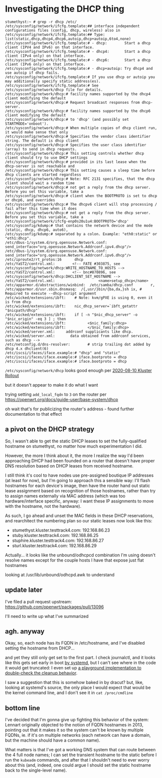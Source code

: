 # Investigating the DHCP thing

```
stumethyst:~ # grep -r dhcp /etc/
/etc/sysconfig/network/ifcfg.template:## interface independent configurations files (config, dhcp, wireless) also in
/etc/sysconfig/network/ifcfg.template:## Type:    list(static,dhcp,dhcp4,dhcp6,autoip,dhcp+autoip,6to4,none)
/etc/sysconfig/network/ifcfg.template:# - dhcp:        Start a dhcp client (IPV4 and IPv6) on that interface.
/etc/sysconfig/network/ifcfg.template:# - dhcp4:       Start a dhcp client (IPv4 only) on that interface.
/etc/sysconfig/network/ifcfg.template:# - dhcp6:       Start a dhcp client (IPv6 only) on that interface.
/etc/sysconfig/network/ifcfg.template:# - dhcp+autoip: Try dhcp4 and use autoip if dhcp fails.
/etc/sysconfig/network/ifcfg.template:# If you use dhcp or autoip you may additionally specify static address(es).
/etc/sysconfig/network/ifcfg.template:# See /etc/sysconfig/network/dhcp file for details.
/etc/sysconfig/network/dhcp:# facility names supported by the dhcp4 client modifying the default
/etc/sysconfig/network/dhcp:# Request broadcast responses from dhcp-server.
/etc/sysconfig/network/dhcp:# facility names supported by the dhcp6 client modifying the default
/etc/sysconfig/network/dhcp:# to 'dhcp' (and possibly set STARTMODE='onboot').
/etc/sysconfig/network/dhcp:# When multiple copies of dhcp client run, it would make sense that only
/etc/sysconfig/network/dhcp:# Specifies the vendor class identifier string. The default is dhcp client
/etc/sysconfig/network/dhcp:# Specifies the user class identifier (array) to send in dhcp requests.
/etc/sysconfig/network/dhcp:# This setting controls whether dhcp client should try to use DHCP settings
/etc/sysconfig/network/dhcp:# provided in its last lease when the dhcp-server is not reachable and
/etc/sysconfig/network/dhcp:# This setting causes a sleep time before dhcp clients are started regardless
/etc/sysconfig/network/dhcp:# Note: RFC 2131 specifies, that the dhcp client should wait a random time
/etc/sysconfig/network/dhcp:# not get a reply from the dhcp server. Before you set this variable, take a
/etc/sysconfig/network/dhcp:# client when the BOOTPROTO is set to dhcp or dhcp6, and overrides
/etc/sysconfig/network/dhcp:# The dhcpv6 client will stop processing / fail after this time when it does
/etc/sysconfig/network/dhcp:# not get a reply from the dhcp server. Before you set this variable, take a
/etc/sysconfig/network/ifcfg-enp0s20u1u4:BOOTPROTO='dhcp'
/etc/sysconfig/kdump:# that contains the network device and the mode (static, dhcp, dhcp6, auto6),
/etc/sysconfig/kdump:# separated by a colon. Example: "eth0:static" or "eth1:dhcp".
/etc/dbus-1/system.d/org.opensuse.Network.conf:           send_interface="org.opensuse.Network.Addrconf.ipv4.dhcp"/>
/etc/dbus-1/system.d/org.opensuse.Network.conf:           send_interface="org.opensuse.Network.Addrconf.ipv6.dhcp"/>
/etc/iproute2/rt_protos:16      dhcp
/etc/YaST2/control.xml:        <!-- FATE #303875, see /etc/sysconfig/network/dhcp:WRITE_HOSTNAME_TO_HOSTS -->
/etc/YaST2/control.xml:        <!-- bnc#870896, see /etc/sysconfig/network/dhcp:DHCLIENT_SET_HOSTNAME -->
/etc/YaST2/control.xml:                    <name>setup_dhcp</name>
/etc/apparmor.d/abstractions/winbind:  /etc/samba/dhcp.conf        r,
/etc/apparmor.d/usr.sbin.dnsmasq:  /{,usr/}bin/{ba,da,}sh ix, # Required to execute --dhcp-script argument
/etc/wicked/extensions/ibft:	# Note: kvm/gPXE is using 0, even it is from dhcp
/etc/wicked/extensions/ibft:	nic_dhcp_server=`ibft_getattr "$nicpath/dhcp"`
/etc/wicked/extensions/ibft:	if [ -n "$nic_dhcp_server" -o "$nic_origin" -eq 3 ] ; then
/etc/wicked/extensions/ibft:		  <$nic_family:dhcp>
/etc/wicked/extensions/ibft:		  </$nic_family:dhcp>
/etc/wicked/server.xml:     addrconf supplicants like dhcp.
/etc/wicked/server.xml:       data obtained from addrconf services, such as dhcp -->
/etc/netconfig.d/dns-resolver:        # strip trailing dot added by dhcp 4.x dhclient(6)
/etc/iscsi/ifaces/iface.example:# "dhcp" and "static"
/etc/iscsi/ifaces/iface.example:# iface.bootproto = dhcp
/etc/iscsi/ifaces/iface.example:# iface.bootproto = dhcp
```

`/etc/sysconfig/network/dhcp` looks good enough per [2020-08-10 Kluster Rollout](3b3be951-82c4-4e31-845f-5d1579a4302b.md)

but it doesn't appear to make it do what I want

trying setting `add_local_fqdn` to `3` on the router per https://openwrt.org/docs/guide-user/base-system/dhcp

oh wait that's for publicizing the router's address - found further documentation to that effect

## a pivot on the DHCP strategy

So, I wasn't able to get the static DHCP leases to set the fully-qualified hostname on stumethyst, no matter how much experimentation I did.

However, the more I think about it, the more I realize the way I'd been approaching DHCP had been founded on a router that doesn't have proper DNS resolution based on DHCP leases from received hostname.

I still think it's cool to have nodes use pre-assigned boutique IP addresses (at least for now), but I'm going to approach this a sensible way: I'll flash hostnames for each device's image, then have the router hand out static lease assignment based on recognition of those hostnames, rather than try to assign names externally via MAC address (which was too hardware/interface specific, anyway: I want these IP assignments to move with the hostname, not the hardware).

As such, I go ahead and unset the MAC fields in these DHCP reservations, and rearchitect the numbering plan so our static leases now look like this:

- stumethyst.kluster.testtrack4.com: 192.168.86.23
- stuby.kluster.testtrack4.com: 192.168.86.25
- stuphire.kluster.testtrack4.com: 192.168.86.27
- sturl.kluster.testtrack4.com: 192.168.86.29

Actually... it looks like the unbound/odhcpcd combination I'm using doesn't resolve names except for the couple hosts I have that expose just flat hostnames

looking at /usr/lib/unbound/odhcpd.awk to understand

## update later

I've filed a pull request upstream: https://github.com/openwrt/packages/pull/13096

I'll need to write up what I've summarized

## agh. anyway

Okay, so, each node has its FQDN in /etc/hostname, and I've disabled setting the hostname from DHCP...

and yet they still only get set to the first part. I check journalctl, and it looks like this gets set early in boot [by systemd](https://github.com/systemd/systemd/blob/619720ba0ac76da81e94497fba19a77f803a4d93/src/core/hostname-setup.c), but I can't see where in the code it would get truncated: I even set up [a playground implementation to double-check the cleanup behavior](https://cplayground.com/?p=pig-chameleon-dove).

I saw a suggestion that this is somehow baked in by dracut? but, like, looking at systemd's source, the only place I would expect that would be the kernel command line, and I don't see it in `cat /proc/cmdline`

## bottom line

I've decided that I'm gonna give up fighting this behavior of the system: Lennart originally objected to the notion of FQDN hostnames in 2013, pointing out that it makes it so the system can't be known by multiple FQDNs, ie. if it's on multiple networks (each network can have a domain, but the machine should have a common name).

What matters is that I've got a working DNS system that can route between the 4 full node names; I can set the transient hostname to the static before I run the `kubeadm` commands, and after that I shouldn't need to ever worry about this (and, indeed, one could argue I should set the static hostname back to the single-level name).
